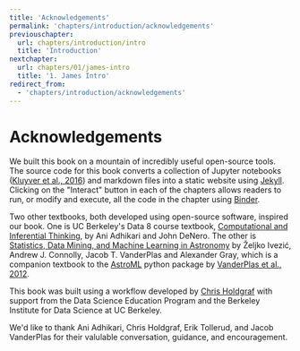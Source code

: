 ```yaml
---
title: 'Acknowledgements'
permalink: 'chapters/introduction/acknowledgements'
previouschapter:
  url: chapters/introduction/intro
  title: 'Introduction'
nextchapter:
  url: chapters/01/james-intro
  title: '1. James Intro'
redirect_from:
  - 'chapters/introduction/acknowledgements'
---
```

# Acknowledgements

We built this book on a mountain of incredibly useful open-source tools. The source code for this book converts a collection of Jupyter notebooks ([Kluyver et al., 2016](http://ebooks.iospress.nl/publication/42900)) and markdown files into a static website using [Jekyll](https://jekyllrb.com/). Clicking on the "Interact" button in each of the chapters allows readers to run, or modify and execute, all the code in the chapter using [Binder](https://mybinder.org).

Two other textbooks, both developed using open-source software, inspired our book. One is UC Berkeley's Data 8 course textbook, [Computational and Inferential Thinking](https://www.inferentialthinking.com/), by Ani Adhikari and John DeNero. The other is [Statistics, Data Mining, and Machine Learning in Astronomy](https://press.princeton.edu/titles/10159.html) by Željko Ivezić, Andrew J. Connolly, Jacob T. VanderPlas and Alexander Gray, which is a companion textbook to the [AstroML](http://www.astroml.org/) python package by [VanderPlas et al., 2012](http://www.astroml.org/index.html#citing-astroml).

This book was built using a workflow developed by [Chris Holdgraf](https://predictablynoisy.com/textbooks-with-jupyter/chapters/introduction/intro) with support from the Data Science Education Program and the Berkeley Institute for Data Science at UC Berkeley.

We'd like to thank Ani Adhikari, Chris Holdgraf, Erik Tollerud, and Jacob VanderPlas for their valulable conversation, guidance, and encouragement.
